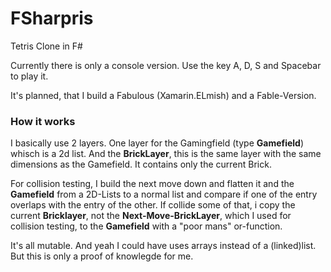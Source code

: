 # FSharpris
Tetris Clone in F#

Currently there is only a console version. Use the key A, D, S and Spacebar to play it.

It's planned, that I build a Fabulous (Xamarin.ELmish) and a Fable-Version.

### How it works

I basically use 2 layers. One layer for the Gamingfield (type **Gamefield**) whisch is a 2d list. And the **BrickLayer**, this is the same layer with the same dimensions as the Gamefield. It contains only the current Brick.

For collision testing, I build the next move down and flatten it and the **Gamefield** from a 2D-Lists to a normal list and compare if one of the entry overlaps with the entry of the other.
If collide some of that, i copy the current **Bricklayer**, not the **Next-Move-BrickLayer**, which I used for collision testing, to the **Gamefield** with a "poor mans" or-function.

It's all mutable. And yeah I could have uses arrays instead of a (linked)list. But this is only a proof of knowlegde for me.
